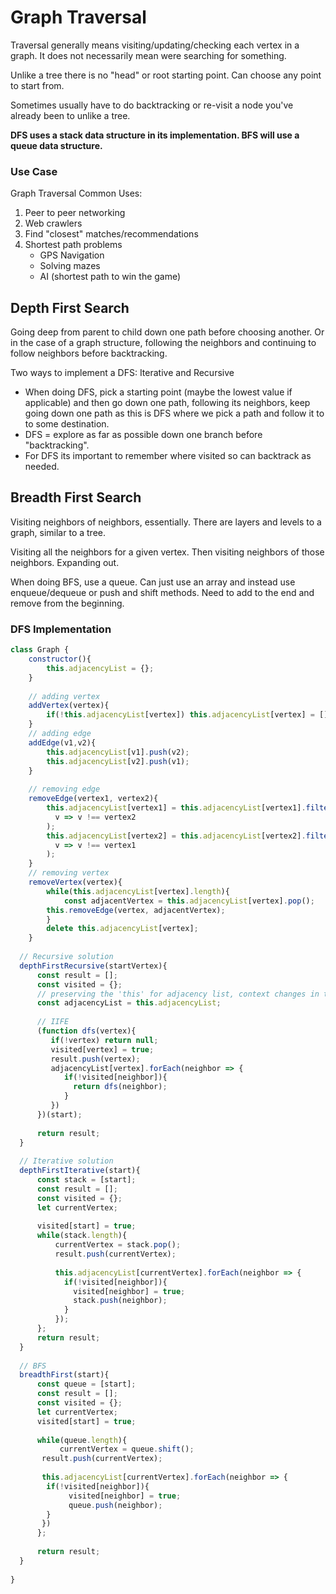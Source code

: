 # Graph Traversal
Traversal generally means visiting/updating/checking each vertex in a graph. It does not necessarily mean were searching for something. 

Unlike a tree there is no "head" or root starting point. Can choose any point to start from. 

Sometimes usually have to do backtracking or re-visit a node you've already been to unlike a tree. 

**DFS uses a stack data structure in its implementation. BFS will use a queue data structure.**

### Use Case
Graph Traversal Common Uses:
1. Peer to peer networking
2. Web crawlers
3. Find "closest" matches/recommendations
4. Shortest path problems
   * GPS Navigation
   * Solving mazes
   * AI (shortest path to win the game) 

## Depth First Search
Going deep from parent to child down one path before choosing another. Or in the case of a graph structure, following the neighbors and continuing to follow neighbors before backtracking. 

Two ways to implement a DFS: Iterative and Recursive

- When doing DFS, pick a starting point (maybe the lowest value if applicable) and then go down one path, following its neighbors, keep going down one path as this is DFS where we pick a path and follow it to to some destination. 
- DFS = explore as far as possible down one branch before "backtracking".
- For DFS its important to remember where visited so can backtrack as needed. 

## Breadth First Search
Visiting neighbors of neighbors, essentially. There are layers and levels to a graph, similar to a tree. 

Visiting all the neighbors for a given vertex. Then visiting neighbors of those neighbors. Expanding out. 

When doing BFS, use a queue. Can just use an array and instead use enqueue/dequeue or push and shift methods. Need to add to the end and remove from the beginning. 


### DFS Implementation
```javascript
class Graph {
	constructor(){
	    this.adjacencyList = {};
	}
	
	// adding vertex
	addVertex(vertex){
	    if(!this.adjacencyList[vertex]) this.adjacencyList[vertex] = [];
	}
	// adding edge
	addEdge(v1,v2){
	    this.adjacencyList[v1].push(v2);
	    this.adjacencyList[v2].push(v1);
	}
	
	// removing edge
	removeEdge(vertex1, vertex2){
	    this.adjacencyList[vertex1] = this.adjacencyList[vertex1].filter(
	      v => v !== vertex2
	    );
	    this.adjacencyList[vertex2] = this.adjacencyList[vertex2].filter(
	      v => v !== vertex1
	    );
	}
	// removing vertex
	removeVertex(vertex){
	    while(this.adjacencyList[vertex].length){
	    	const adjacentVertex = this.adjacencyList[vertex].pop();
		this.removeEdge(vertex, adjacentVertex);
	    }
	    delete this.adjacencyList[vertex];
	}
  
  // Recursive solution
  depthFirstRecursive(startVertex){
      const result = [];
      const visited = {};
      // preserving the 'this' for adjacency list, context changes in the function         // below
      const adjacencyList = this.adjacencyList;
      
      // IIFE
      (function dfs(vertex){
         if(!vertex) return null;
         visited[vertex] = true;
         result.push(vertex);
         adjacencyList[vertex].forEach(neighbor => {
            if(!visited[neighbor]){
              return dfs(neighbor);
            }
         }) 
      })(start);
      
      return result; 
  }
  
  // Iterative solution
  depthFirstIterative(start){
      const stack = [start];
      const result = [];
      const visited = {};
      let currentVertex;
      
      visited[start] = true;
      while(stack.length){
          currentVertex = stack.pop();
          result.push(currentVertex);
          
          this.adjacencyList[currentVertex].forEach(neighbor => {
            if(!visited[neighbor]){
              visited[neighbor] = true;
              stack.push(neighbor);
            }
          });
      };
      return result;
  }
  
  // BFS 
  breadthFirst(start){
      const queue = [start];
      const result = [];
      const visited = {};
      let currentVertex;
      visited[start] = true;
      
      while(queue.length){
           currentVertex = queue.shift();
	   result.push(currentVertex);
	   
	   this.adjacencyList[currentVertex].forEach(neighbor => {
	   	if(!visited[neighbor]){
		     visited[neighbor] = true;
		     queue.push(neighbor);
		}
	   })
      };
      
      return result;
  }
  
}


```
